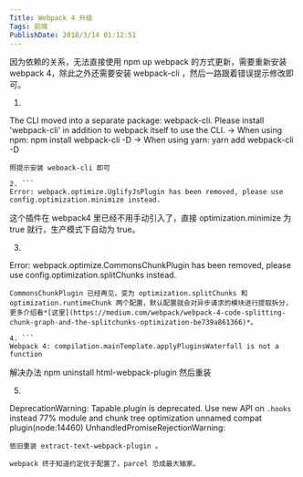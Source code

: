 ```yaml
---
Title: Webpack 4 升级 
Tags: 前端 
PublishDate: 2018/3/14 01:12:51 
---
```


因为依赖的关系，无法直接使用 npm up webpack 的方式更新，需要重新安装 webpack 4，除此之外还需要安装 webpack-cli ，然后一路跟着错误提示修改即可。
1.  ```
The CLI moved into a separate package: webpack-cli.
Please install 'webpack-cli' in addition to webpack itself to use the CLI.
-> When using npm: npm install webpack-cli -D
-> When using yarn: yarn add webpack-cli -D
```
照提示安装 weboack-cli 即可

2. ```
Error: webpack.optimize.UglifyJsPlugin has been removed, please use config.optimization.minimize instead.
```
这个插件在 webpack4 里已经不用手动引入了，直接 optimization.minimize 为 true 就行，生产模式下自动为 true。

3. ```
Error: webpack.optimize.CommonsChunkPlugin has been removed, please use config.optimization.splitChunks instead.
```
CommonsChunkPlugin 已经再见，变为 optimization.splitChunks 和 optimization.runtimeChunk 两个配置，默认配置就会对异步请求的模块进行提取拆分，更多介绍看*[这里](https://medium.com/webpack/webpack-4-code-splitting-chunk-graph-and-the-splitchunks-optimization-be739a861366)*。

4. ```
Webpack 4: compilation.mainTemplate.applyPluginsWaterfall is not a function
```
解决办法 npm uninstall html-webpack-plugin 然后重装

5. ```
DeprecationWarning: Tapable.plugin is deprecated. Use new API on `.hooks` instead  77% module 
and chunk tree optimization unnamed compat plugin(node:14460) UnhandledPromiseRejectionWarning: 
```
依旧重装 extract-text-webpack-plugin 。

webpack 终于知道约定优于配置了，parcel 恐成最大输家。
    